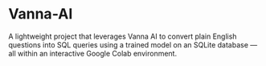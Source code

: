 # Vanna-AI
A lightweight project that leverages Vanna AI to convert plain English questions into SQL queries using a trained model on an SQLite database — all within an interactive Google Colab environment.
